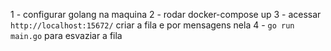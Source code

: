 1 - configurar golang na maquina
2 - rodar docker-compose up 
3 - acessar `http://localhost:15672/` criar a fila e por mensagens nela
4 - `go run main.go` para esvaziar a fila
